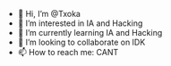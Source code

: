 - 👋 Hi, I’m @Txoka
- 👀 I’m interested in IA and Hacking
- 🌱 I’m currently learning IA and Hacking
- 💞️ I’m looking to collaborate on IDK
- 📫 How to reach me: CANT

<!---
Txoka/Txoka is a ✨ special ✨ repository because its `README.md` (this file) appears on your GitHub profile.
You can click the Preview link to take a look at your changes.
--->
